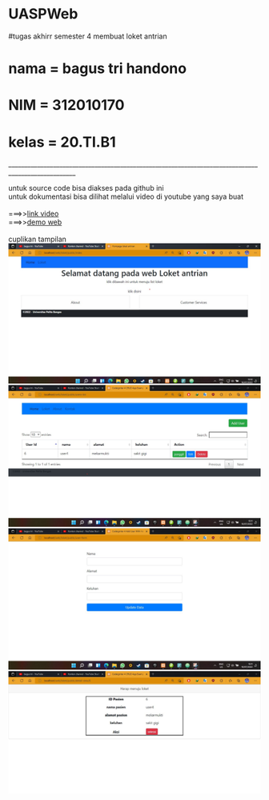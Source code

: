 # UASPWeb
#tugas akhirr semester 4 membuat loket antrian
# nama = bagus tri handono
# NIM = 312010170
# kelas = 20.TI.B1
___________________________________________________________________________________________________<br>

untuk source code bisa diakses pada github ini<br>
untuk dokumentasi bisa dilihat melalui video di youtube yang saya buat<br>
<br>
===>>[link video](https://youtu.be/dS62Eg1lS54) <br>
===>>[demo web]()<br>
<br>
cuplikan tampilan 
![1](ss/1.jpg)<br>
![2](ss/2.jpg)<br>
![3](ss/3.jpg)<br>
![4](ss/4.jpg)<br>